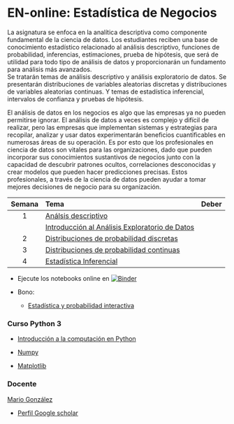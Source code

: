 # EN-online: Estadística de Negocios

La asignatura se enfoca en la analítica descriptiva como componente fundamental de la ciencia de datos. Los estudiantes reciben una base de conocimiento estadístico relacionado al análisis descriptivo, funciones de probabilidad, inferencias, estimaciones, prueba de hipótesis, que será de utilidad para todo tipo de análisis de datos y proporcionarán un fundamento para análisis más avanzados.  
Se tratarán temas de análisis descriptivo y análisis exploratorio de datos. 
Se presentarán distribuciones de variables aleatorias discretas y distribuciones de variables aleatorias continuas. 
Y temas de estadística inferencial, intervalos de confianza y pruebas de hipótesis.

El análisis de datos en los negocios es algo que las empresas ya no pueden permitirse ignorar. El análisis de datos a veces es complejo y difícil de realizar, pero las empresas que implementan sistemas y estrategias para recopilar, analizar y usar datos experimentarán beneficios cuantificables en numerosas áreas de su operación. Es por esto que los profesionales en ciencia de datos son vitales para las organizaciones, dado que pueden incorporar sus conocimientos sustantivos de negocios junto con la capacidad de descubrir patrones ocultos, correlaciones desconocidas y crear modelos que pueden hacer predicciones precisas. Estos profesionales, a través de la ciencia de datos pueden ayudar a tomar mejores decisiones de negocio para su organización.


| Semana | Tema | Deber     |
| :---:  | :---------------------------------------------   | :------------ |
| 1      | [Análsis descriptivo](https://nbviewer.org/github/marsgr6/EN-online/blob/main/descriptive_statistics.ipynb) |    |
|        | [Introducción al Análisis Exploratorio de Datos](https://nbviewer.org/github/marsgr6/EN-online/blob/main/exploratory_data_analysis.ipynb) |
| 2      | [Distribuciones de probabilidad discretas](https://nbviewer.org/github/marsgr6/EN-online/blob/main/discrete_distributions.ipynb) |    |
| 3      | [Distribuciones de probabilidad continuas](https://nbviewer.org/github/marsgr6/EN-online/blob/main/continuous_distributions.ipynb) |   |
| 4      | [Estadística Inferencial](https://nbviewer.org/github/marsgr6/EN-online/blob/main/statistical_inference.ipynb) |   |


- Ejecute los notebooks online en [![Binder](https://mybinder.org/badge_logo.svg)](https://mybinder.org/v2/gh/marsgr6/EN-online/HEAD)

- Bono: 
  - [Estadística y probabilidad interactiva](http://en-interactive.herokuapp.com)

### Curso Python 3

- [Introducción a la computación en Python](https://marsgr6.github.io/presentations/ICP2021/index.html)

- [Numpy](https://anaconda.org/marsgr6/numpy/notebook)

- [Matplotlib](https://anaconda.org/marsgr6/matplotlib/notebook)
  
### Docente

[Mario González](http://investigacion.udla.edu.ec/udla_teams/mario-gonzalez/)

- [Perfil Google scholar](https://scholar.google.co.uk/citations?user=cmuZCwsAAAAJ&hl=en)